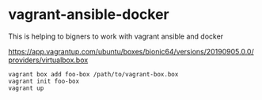 # vagrant-ansible-docker
This is helping to bigners to work with vagrant ansible and docker

https://app.vagrantup.com/ubuntu/boxes/bionic64/versions/20190905.0.0/providers/virtualbox.box

```
vagrant box add foo-box /path/to/vagrant-box.box
vagrant init foo-box
vagrant up

```